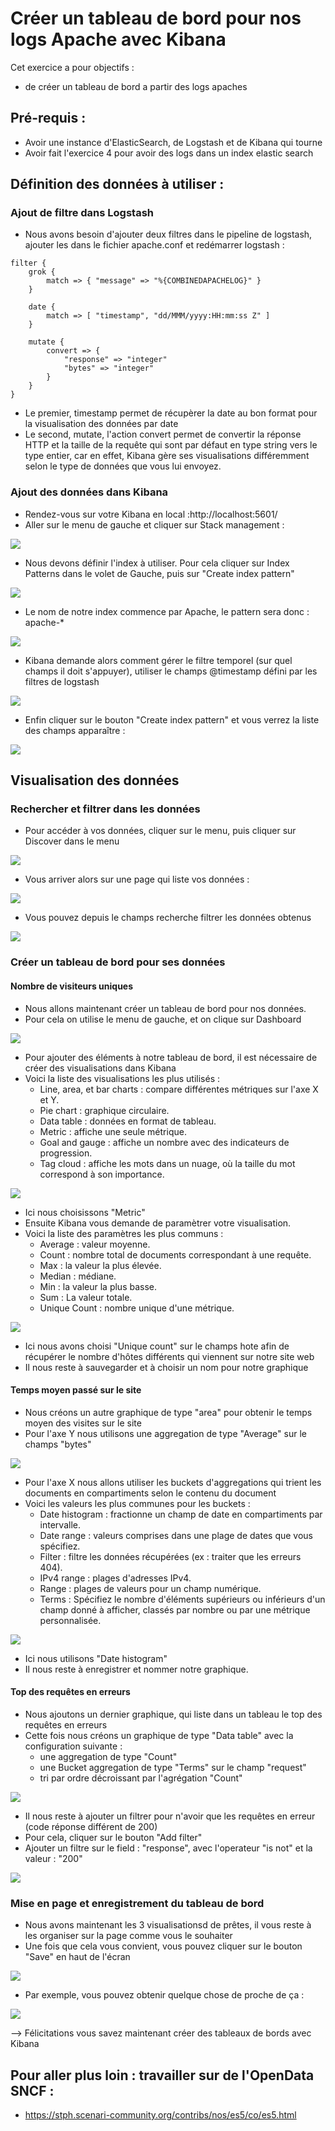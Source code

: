 # Créer un tableau de bord pour nos logs Apache avec Kibana

Cet exercice a pour objectifs :
* de créer un tableau de bord a partir des logs apaches

## Pré-requis : 
* Avoir une instance d'ElasticSearch, de Logstash et de Kibana qui tourne
* Avoir fait l'exercice 4 pour avoir des logs dans un index elastic search

## Définition des données à utiliser :
### Ajout de filtre dans Logstash 
* Nous avons besoin d'ajouter deux filtres dans le pipeline de logstash, ajouter les dans le fichier apache.conf et redémarrer logstash :
```
filter {
    grok {
        match => { "message" => "%{COMBINEDAPACHELOG}" }
    }
    
    date {
        match => [ "timestamp", "dd/MMM/yyyy:HH:mm:ss Z" ]
    }

    mutate {
        convert => {
            "response" => "integer"
            "bytes" => "integer"
        }
    }
}
```
  * Le premier, timestamp permet de récupèrer la date au bon format pour la visualisation des données par date
  * Le second, mutate,  l'action convert permet de convertir la réponse HTTP et la taille de la requête qui sont par défaut en type string vers le type entier, car en effet, Kibana gère ses visualisations différemment selon le type de données que vous lui envoyez. 

### Ajout des données dans Kibana

* Rendez-vous sur votre Kibana en local :http://localhost:5601/
* Aller sur le menu de gauche et cliquer sur Stack management : 

![](https://devopssec.fr/images/articles/elk/apache/menu-stack-management.jpg)

* Nous devons définir l'index à utiliser. Pour cela cliquer sur Index Patterns dans le volet de Gauche, puis sur "Create index pattern"

![](https://devopssec.fr/images/articles/elk/apache/create-pattern-index.jpg)

* Le nom de notre index commence par Apache, le pattern sera donc : apache-* 

![](https://devopssec.fr/images/articles/elk/apache/define-pattern-index.jpg)

* Kibana demande alors comment gérer le filtre temporel (sur quel champs il doit s'appuyer), utiliser le champs @timestamp défini par les filtres de logstash

![](https://devopssec.fr/images/articles/elk/apache/timestamp-pattern-index.jpg)

* Enfin cliquer sur le bouton "Create index pattern" et vous verrez la liste des champs apparaître :

![](https://devopssec.fr/images/articles/elk/apache/view-pattern-index.jpg)

## Visualisation des données



### Rechercher et filtrer dans les données

* Pour accéder à vos données, cliquer sur le menu, puis cliquer sur Discover dans le menu

![](https://devopssec.fr/images/articles/elk/apache/menu-discover.jpg)

* Vous arriver alors sur une page qui liste vos données :

![](https://devopssec.fr/images/articles/elk/apache/index-pattern-view.jpg)

* Vous pouvez depuis le champs recherche filtrer les données obtenus 

![](https://devopssec.fr/images/articles/elk/apache/index-pattern-search.jpg) 

### Créer un tableau de bord pour ses données

#### Nombre de visiteurs uniques 

* Nous allons maintenant créer un tableau de bord pour nos données. 
* Pour cela on utilise le menu de gauche, et on clique sur Dashboard

![](https://devopssec.fr/images/articles/elk/apache/kibana-menu-dashboard.jpg)

* Pour ajouter des éléments à notre tableau de bord, il est nécessaire de créer des visualisations dans Kibana
* Voici la liste des visualisations les plus utilisés : 
  * Line, area, et bar charts : compare différentes métriques sur l'axe X et Y.
  * Pie chart : graphique circulaire.
  * Data table : données en format de tableau.
  * Metric : affiche une seule métrique.
  * Goal and gauge : affiche un nombre avec des indicateurs de progression.
  * Tag cloud : affiche les mots dans un nuage, où la taille du mot correspond à son importance.

![](https://devopssec.fr/images/articles/elk/apache/metric_visualisation_kibana.jpg)

* Ici nous choisissons "Metric"
* Ensuite Kibana vous demande de paramètrer votre visualisation. 
* Voici la liste des paramètres les plus communs : 
  * Average : valeur moyenne.
  * Count : nombre total de documents correspondant à une requête.
  * Max : la valeur la plus élevée.
  * Median : médiane.
  * Min : la valeur la plus basse.
  * Sum : La valeur totale.
  * Unique Count : nombre unique d'une métrique.

![](https://devopssec.fr/images/articles/elk/apache/apache-kibana-uniq-user.jpg)

* Ici nous avons choisi "Unique count" sur le champs hote afin de récupérer le nombre d'hôtes différents qui viennent sur notre site web
* Il nous reste à sauvegarder et à choisir un nom pour notre graphique

#### Temps moyen passé sur le site

* Nous créons un autre graphique de type "area" pour obtenir le temps moyen des visites sur le site
* Pour l'axe Y nous utilisons une aggregation de type "Average" sur le champs "bytes"

![](https://devopssec.fr/images/articles/elk/apache/apache-kibana-bytes-y-axis.jpg)

* Pour l'axe X nous allons utiliser les buckets d'aggregations qui trient les documents en compartiments selon le contenu du document 
* Voici les valeurs les plus communes pour les buckets :
  * Date histogram : fractionne un champ de date en compartiments par intervalle.
  * Date range : valeurs comprises dans une plage de dates que vous spécifiez.
  * Filter : filtre les données récupérées (ex : traiter que les erreurs 404).
  * IPv4 range : plages d'adresses IPv4.
  * Range : plages de valeurs pour un champ numérique.
  * Terms : Spécifiez le nombre d'éléments supérieurs ou inférieurs d'un champ donné à afficher, classés par nombre ou par une métrique personnalisée.

![](https://devopssec.fr/images/articles/elk/apache/apache-kibana-bytes-x-axis.jpg)

* Ici nous utilisons "Date histogram"
* Il nous reste à enregistrer et nommer notre graphique.

#### Top des requêtes en erreurs
* Nous ajoutons un dernier graphique, qui liste dans un tableau le top des requêtes en erreurs 
* Cette fois nous créons un graphique de type "Data table" avec la configuration suivante : 
  * une aggregation de type "Count"
  * une Bucket aggregation de type "Terms" sur le champ "request"
  * tri par ordre décroissant par l'agrégation "Count"

![](https://devopssec.fr/images/articles/elk/apache/kibana-requests-error-part1.jpg) 

* Il nous reste à ajouter un filtrer pour n'avoir que les requêtes en erreur (code réponse différent de 200) 
* Pour cela, cliquer sur le bouton "Add filter"
* Ajouter un filtre sur le field : "response", avec l'operateur "is not" et la valeur : "200"

![](https://devopssec.fr/images/articles/elk/apache/kibana-requests-error-part2.jpg)

### Mise en page et enregistrement du tableau de bord
* Nous avons maintenant les 3 visualisationsd de prêtes, il vous reste à les organiser sur la page comme vous le souhaiter
* Une fois que cela vous convient, vous pouvez cliquer sur le bouton "Save" en haut de l'écran

![](https://devopssec.fr/images/articles/elk/apache/kibana-dashboard-save.jpg)

* Par exemple, vous pouvez obtenir quelque chose de proche de ça : 

![](https://devopssec.fr/images/articles/elk/apache/kibana-final-dashboard.jpg)

--> Félicitations vous savez maintenant créer des tableaux de bords avec Kibana

## Pour aller plus loin : travailler sur de l'OpenData SNCF : 
* https://stph.scenari-community.org/contribs/nos/es5/co/es5.html 
